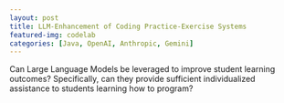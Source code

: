 ```yaml
---
layout: post
title: LLM-Enhancement of Coding Practice-Exercise Systems
featured-img: codelab
categories: [Java, OpenAI, Anthropic, Gemini]
---
```


Can Large Language Models be leveraged to improve student learning outcomes? 
Specifically, can they provide sufficient individualized assistance to students learning how to program?